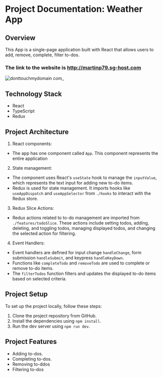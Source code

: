 # Project Documentation: Weather App

## Overview

This App is a single-page application built with React that allows users to add, remove, complete, filter to-dos.

### The link to the website is http://martinp79.sg-host.com

![donttouchmydomain com_](https://github.com/martinpanov/Weather-App/assets/106311309/a1c270be-b387-4fdd-92da-381b70cea261)

## Technology Stack

 * React
 * TypeScript
 * Redux

## Project Architecture

 1. React components:
  * The app has one component called `App`. This component represents the entire application
 2. State management:
  * The component uses React's `useState` hook to manage the `inputValue`, which represents the text input for adding new to-do items.
  * Redux is used for state management. It imports hooks like `useAppDispatch` and `useAppSelector` from `./hooks` to interact with the Redux store.
 3. Redux Slice Actions:
  * Redux actions related to to-do management are imported from `./features/todoSlice`. These actions include setting todos, adding, deleting, and toggling todos, managing displayed todos, and changing the selected action for filtering.
 4. Event Handlers:
  * Event handlers are defined for input change `handleChange`, form submission `handleSubmit`, and keypress `handleKeyDown`.
  * Functions like `completeTodo` and `removeTodo` are used to complete or remove to-do items.
  * The `filterTodos` function filters and updates the displayed to-do items based on selected criteria.

## Project Setup

To set up the project locally, follow these steps:

1. Clone the project repository from GitHub.
2. Install the dependencies using `npm install`.
4. Run the dev server using `npm run dev`.

## Project Features

 * Adding to-dos.
 * Completing to-dos.
 * Removing to-ddos
 * Filtering to-dos
